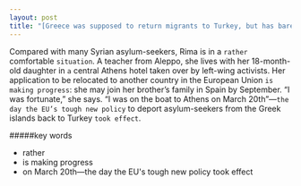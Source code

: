 ```yaml
---
layout: post
title: "[Greece was supposed to return migrants to Turkey, but has barely started][link]"
---
```


Compared with many Syrian asylum-seekers, Rima is in a `rather` comfortable `situation`. A teacher from Aleppo, she lives with her 18-month-old daughter in `a` central Athens hotel taken over by left-wing activists. Her application to be relocated to another country in the European Union `is making progress`: she may join her brother’s family in Spain by September. “I was fortunate,” she says. “I was on the boat to Athens on March 20th”—`the day the EU’s tough new policy` to deport asylum-seekers from the Greek islands back to Turkey `took effect`.

#####key words
- rather
- is making progress
- on March 20th—the day the EU's tough new policy took effect


[link]:http://www.economist.com/news/europe/21699320-migrants-have-stopped-arriving-they-are-not-being-sent-back-either-greece-was-supposed
